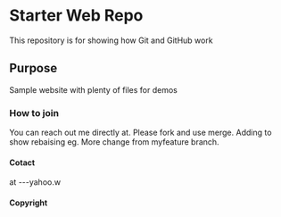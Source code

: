 # Starter Web Repo

This repository is for showing how Git and GitHub work

## Purpose

Sample website with plenty of files for demos

### How to join
You can reach out me directly at. Please fork and use merge. Adding to show rebaising eg. More change from myfeature branch.


#### Cotact
at ---yahoo.w

#### Copyright